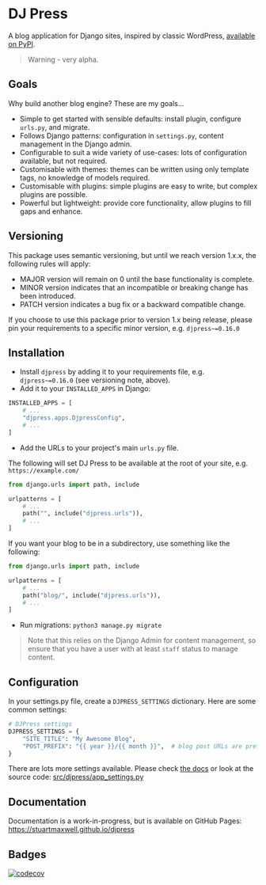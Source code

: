 # DJ Press

A blog application for Django sites, inspired by classic WordPress, [available on PyPI](https://pypi.org/project/djpress/).

> Warning - very alpha.

## Goals

Why build another blog engine? These are my goals...

- Simple to get started with sensible defaults: install plugin, configure `urls.py`, and migrate.
- Follows Django patterns: configuration in `settings.py`, content management in the Django admin.
- Configurable to suit a wide variety of use-cases: lots of configuration available, but not required.
- Customisable with themes: themes can be written using only template tags, no knowledge of models required.
- Customisable with plugins: simple plugins are easy to write, but complex plugins are possible.
- Powerful but lightweight: provide core functionality, allow plugins to fill gaps and enhance.

## Versioning

This package uses semantic versioning, but until we reach version 1.x.x, the following rules will apply:

- MAJOR version will remain on 0 until the base functionality is complete.
- MINOR version indicates that an incompatible or breaking change has been introduced.
- PATCH version indicates a bug fix or a backward compatible change.

If you choose to use this package prior to version 1.x being release, please pin your requirements to a specific minor version, e.g. `djpress~=0.16.0`

## Installation

- Install `djpress` by adding it to your requirements file, e.g. `djpress~=0.16.0` (see versioning note, above).
- Add it to your `INSTALLED_APPS` in Django:

```python
INSTALLED_APPS = [
    # ...
    "djpress.apps.DjpressConfig",
    # ...
]
```

- Add the URLs to your project's main `urls.py` file.

The following will set DJ Press to be available at the root of your site, e.g. `https://example.com/`

```python
from django.urls import path, include

urlpatterns = [
    # ...
    path("", include("djpress.urls")),
    # ...
]
```

If you want your blog to be in a subdirectory, use something like the following:

```python
from django.urls import path, include

urlpatterns = [
    # ...
    path("blog/", include("djpress.urls")),
    # ...
]
```

- Run migrations: `python3 manage.py migrate`

> Note that this relies on the Django Admin for content management, so ensure that you have a user with at least `staff` status to manage content.

## Configuration

In your settings.py file, create a `DJPRESS_SETTINGS` dictionary. Here are some common settings:

```python
# DJPress settings
DJPRESS_SETTINGS = {
    "SITE_TITLE": "My Awesome Blog",
    "POST_PREFIX": "{{ year }}/{{ month }}",  # blog post URLs are prefixed with "year/month": /2024/10/blog-post-slug/
}
```

There are lots more settings available. Please check [the docs](https://stuartmaxwell.github.io/djpress) or look at the source code:
[src/djpress/app_settings.py](https://github.com/stuartmaxwell/djpress/blob/main/src/djpress/app_settings.py)

## Documentation

Documentation is a work-in-progress, but is available on GitHub Pages: <https://stuartmaxwell.github.io/djpress>

## Badges

[![codecov](https://codecov.io/github/stuartmaxwell/djpress/graph/badge.svg?token=IOS7BCD54B)](https://codecov.io/github/stuartmaxwell/djpress)
